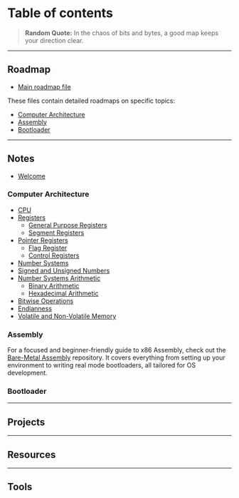 # Table of contents

> **Random Quote:** In the chaos of bits and bytes, a good map keeps your direction clear.

---

## Roadmap

+ [Main roadmap file](./roadmap/README.md)

These files contain detailed roadmaps on specific topics:

+ [Computer Architecture](./roadmap/01_computer_architecture.md)
+ [Assembly](./roadmap/02_assembly.md)
+ [Bootloader](./roadmap/03_bootloader.md)

---

## Notes

+ [Welcome](./notes/README.md)

### Computer Architecture

+ [CPU](./notes/01_computer_architecture/01_cpu.md)
+ [Registers](./notes/01_computer_architecture/02_registers.md)
    + [General Purpose Registers](./notes/01_computer_architecture/03_general_purpose_registers.md)
    + [Segment Registers](./notes/01_computer_architecture/04_segment_registers.md)
+ [Pointer Registers](./notes/01_computer_architecture/05_pointer_registers.md)
    + [Flag Register](./notes/01_computer_architecture/06_flag_register.md)
    + [Control Registers](./notes/01_computer_architecture/07_control_registers.md)
+ [Number Systems](./notes/01_computer_architecture/08_number_systems.md)
+ [Signed and Unsigned Numbers](./notes/01_computer_architecture/09_signed_and_unsigned_numbers.md)
+ [Number Systems Arithmetic](./notes/01_computer_architecture/10_number_systems_arithmetic.md)
    + [Binary Arithmetic](./notes/01_computer_architecture/11_binary_arithmetic.md)
    + [Hexadecimal Arithmetic](./notes/01_computer_architecture/12_hexadecimal_arithmetic.md)
+ [Bitwise Operations](./notes/01_computer_architecture/13_bitwise_operations.md)
+ [Endianness](./notes/01_computer_architecture/14_endianness.md)
+ [Volatile and Non-Volatile Memory](./notes/01_computer_architecture/15_volatile_and_non_volatile_memory.md)

### Assembly

For a focused and beginner-friendly guide to x86 Assembly, check out the [Bare-Metal Assembly](https://github.com/brogrammer232/Bare-Metal-Assembly) repository. It covers everything from setting up your environment to writing real mode bootloaders, all tailored for OS development.

### Bootloader

---

## Projects

---

## Resources

---

## Tools
